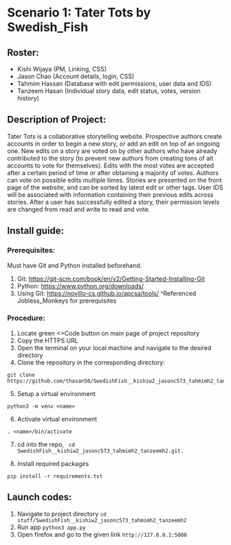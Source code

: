 # Scenario 1: Tater Tots by Swedish_Fish
## Roster:
* Kishi Wijaya (PM, Linking, CSS)
* Jason Chao (Account details, login, CSS)
* Tahmim Hassan (Database with edit permissions, user data and IDS)
* Tanzeem Hasan (Individual story data, edit status, votes, version history)
## Description of Project:
Tater Tots is a collaborative storytelling website. Prospective authors create accounts in order to begin a new story, or add an edit on top of an ongoing one. New edits on a story are voted on by other authors who have already contributed to the story (to prevent new authors from creating tons of alt accounts to vote for themselves). Edits with the most votes are accepted after a certain period of time or after obtaining a majority of votes. Authors can vote on possible edits multiple times. Stories are presented on the front page of the website, and can be sorted by latest edit or other tags. User IDS will be associated with information containing their previous edits across stories. After a user has successfully edited a story, their permission levels are changed from read and write to read and vote.
## Install guide:
### Prerequisites:
Must have Git and Python installed beforehand.
1. Git: https://git-scm.com/book/en/v2/Getting-Started-Installing-Git
2. Python: https://www.python.org/downloads/
3. Using Git: https://novillo-cs.github.io/apcsa/tools/
^Referenced Jobless_Monkeys for prerequisites

### Procedure:
1. Locate green <>Code button on main page of project repository
2. Copy the HTTPS URL
3. Open the terminal on your local machine and navigate to the desired directory
4. Clone the repository in the corresponding directory:
```
git clone https://github.com/thasan50/SwedishFish__kishiw2_jasonc573_tahmimh2_tanzeemh2.git
```
5. Setup a virtual environment
```
python3 -m venv <name>
```
6. Activate virtual environment
```
. <name>/bin/activate
```
7. cd into the repo, ```
cd SwedishFish__kishiw2_jasonc573_tahmimh2_tanzeemh2.git.```

8. Install required packages
```
pip install -r requirements.txt
```
## Launch codes:
1. Navigate to project directory
```cd stuff/SwedishFish__kishiw2_jasonc573_tahmimh2_tanzeemh2```
2. Run app
```python3 app.py```
3. Open firefox and go to the given link
```http://127.0.0.1:5000```
